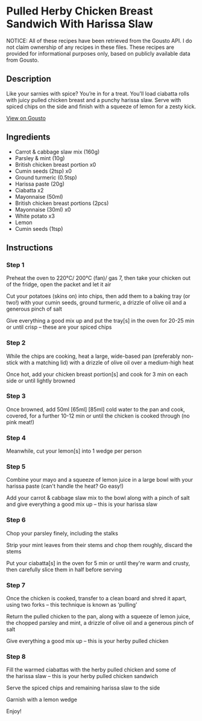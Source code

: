 # Pulled Herby Chicken Breast Sandwich With Harissa Slaw

NOTICE: All of these recipes have been retrieved from the Gousto API. I do not claim ownership of any recipes in these files. These recipes are provided for informational purposes only, based on publicly available data from Gousto.

## Description

Like your sarnies with spice? You’re in for a treat. You'll load ciabatta rolls with juicy pulled chicken breast and a punchy harissa slaw. Serve with spiced chips on the side and finish with a squeeze of lemon for a zesty kick.

[View on Gousto](https://www.gousto.co.uk/recipes/cookbook/pulled-herby-chicken-breast-sandwich-with-harissa-slaw)

## Ingredients

- Carrot & cabbage slaw mix (160g)
- Parsley & mint (10g)
- British chicken breast portion x0
- Cumin seeds (2tsp) x0
- Ground turmeric (0.5tsp)
- Harissa paste (20g)
- Ciabatta x2
- Mayonnaise (50ml)
- British chicken breast portions (2pcs)
- Mayonnaise (30ml) x0
- White potato x3
- Lemon
- Cumin seeds (1tsp)

## Instructions


### Step 1

Preheat the oven to 220°C/ 200°C (fan)/ gas 7, then take your chicken out of the fridge, open the packet and let it air

Cut your potatoes (skins on) into chips, then add them to a baking tray (or two!) with your cumin seeds, ground turmeric, a drizzle of olive oil and a generous pinch of salt

Give everything a good mix up and put the tray[s] in the oven for 20-25 min or until crisp – these are your spiced chips


### Step 2

While the chips are cooking, heat a large, wide-based pan (preferably non-stick with a matching lid) with a drizzle of olive oil over a medium-high heat

Once hot, add your chicken breast portion[s] and cook for 3 min on each side or until lightly browned


### Step 3

Once browned, add 50ml <span class="text-purple">[65ml]<span class="text-danger"> </span>[85ml]</span> cold water to the pan and cook, covered, for a further 10-12 min or until the chicken is cooked through (no pink meat!)


### Step 4

Meanwhile, cut your lemon[s] into 1 wedge per person


### Step 5

Combine your mayo and a squeeze of lemon juice in a large bowl with your harissa paste (can't handle the heat? Go easy!)

Add your carrot & cabbage slaw mix to the bowl along with a pinch of salt and give everything a good mix up – this is your harissa slaw


### Step 6

Chop your parsley finely, including the stalks

Strip your mint leaves from their stems and chop them roughly, discard the stems

Put your ciabatta[s] in the oven for 5 min or until they're warm and crusty, then carefully slice them in half before serving


### Step 7

Once the chicken is cooked, transfer to a clean board and shred it apart, using two forks – this technique is known as ‘pulling’

Return the pulled chicken to the pan, along with a squeeze of lemon juice, the chopped parsley and mint, a drizzle of olive oil and a generous pinch of salt

Give everything a good mix up – this is your herby pulled chicken

### Step 8

Fill the warmed ciabattas with the herby pulled chicken and some of the harissa slaw – this is your herby pulled chicken sandwich

Serve the spiced chips and remaining harissa slaw to the side

Garnish with a lemon wedge

Enjoy!

